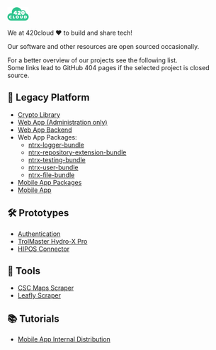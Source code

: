 <picture>
  <source media="(prefers-color-scheme: dark)" srcset="https://raw.githubusercontent.com/420cloud-io/.github/main/profile/logo-dark.svg" width="120">
  <source media="(prefers-color-scheme: light)" srcset="https://raw.githubusercontent.com/420cloud-io/.github/main/profile/logo-light.svg" width="120">
  <img alt="420cloud Logo" src="https://raw.githubusercontent.com/420cloud-io/.github/main/profile/logo-light.svg">
</picture>

We at 420cloud ❤️ to build and share tech!

Our software and other resources are open sourced occasionally.

For a better overview of our projects see the following list.\
Some links lead to GitHub 404 pages if the selected project is closed source.

## 📁 Legacy Platform

- [Crypto Library](https://github.com/420cloud-io/legacy-420cloud-crypto)
- [Web App (Administration only)](https://github.com/420cloud-io/legacy-420cloud-administration)
- [Web App Backend](https://github.com/420cloud-io/legacy-420cloud-backend)
- Web App Packages:
  - [ntrx-logger-bundle](https://github.com/420cloud-io/legacy-ntrx-logger-bundle)
  - [ntrx-repository-extension-bundle](https://github.com/420cloud-io/legacy-ntrx-repository-extension-bundle)
  - [ntrx-testing-bundle](https://github.com/420cloud-io/legacy-ntrx-testing-bundle)
  - [ntrx-user-bundle](https://github.com/420cloud-io/legacy-ntrx-user-bundle)
  - [ntrx-file-bundle](https://github.com/420cloud-io/legacy-ntrx-file-bundle)
- [Mobile App Packages](https://github.com/420cloud-io/legacy-420cloud-app-packages)
- [Mobile App](https://github.com/420cloud-io/legacy-420cloud-app)

## 🛠️ Prototypes

- [Authentication](https://github.com/420cloud-io/prototype-authentication)
- [TrolMaster Hydro-X Pro](https://github.com/420cloud-io/420cloudapi_tromaster_hydropro)
- [HIPOS Connector](https://github.com/420cloud-io/420cloudConnector)

## 🧰 Tools

- [CSC Maps Scraper](https://github.com/420cloud-io/py-clubzucker)
- [Leafly Scraper](https://github.com/420cloud-io/LeafDeepFlyer_420Strains_JSON_Maker_001)

## 📚 Tutorials

- [Mobile App Internal Distribution](https://github.com/420cloud-io/internal-distribution)
